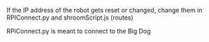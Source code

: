 If the IP address of the robot gets reset or changed, change them in RPIConnect.py and shroomScript.js (routes)

RPiConnect.py is meant to connect to the Big Dog
